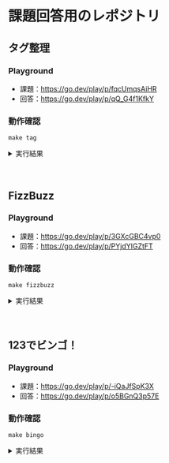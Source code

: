 # 課題回答用のレポジトリ

## タグ整理
### Playground
- 課題：https://go.dev/play/p/fqcUmqsAiHR
- 回答：https://go.dev/play/p/qQ_G4f1KfkY
### 動作確認
```
make tag
```
<details>
<summary>実行結果</summary>

```
[{key:resource1 tagKeys:[tag1 tag2] firstTaggedAt:{wall:13957354534726204640 ext:162668 loc:0x100ff5ca0}} {key:resource2 tagKeys:[tag2 tag3] firstTaggedAt:{wall:13957354534726231640 ext:189668 loc:0x100ff5ca0}}]
```

</details>

　

## FizzBuzz
### Playground
- 課題：https://go.dev/play/p/3GXcGBC4vp0
- 回答：https://go.dev/play/p/PYjdYIGZtFT
### 動作確認
```
make fizzbuzz
```

<details>
<summary>実行結果</summary>

```go
1
2
Fizz
4
Buzz
Fizz
7
8
Fizz
Buzz
11
Fizz
13
14
FizzBuzz
16
17
Fizz
19
Buzz
Fizz
22
23
Fizz
Buzz
26
Fizz
28
29
FizzBuzz
31
32
Fizz
34
Buzz
Fizz
37
38
Fizz
Buzz
41
Fizz
43
44
FizzBuzz
46
47
Fizz
49
Buzz
Fizz
52
53
Fizz
Buzz
56
Fizz
58
59
FizzBuzz
61
62
Fizz
64
Buzz
Fizz
67
68
Fizz
Buzz
71
Fizz
73
74
FizzBuzz
76
77
Fizz
79
Buzz
Fizz
82
83
Fizz
Buzz
86
Fizz
88
89
FizzBuzz
91
92
Fizz
94
Buzz
Fizz
97
98
Fizz
Buzz
```

</details>

　

## 123でビンゴ！
### Playground
- 課題：https://go.dev/play/p/-iQaJfSpK3X
- 回答：https://go.dev/play/p/o5BGnQ3p57E

### 動作確認
```
make bingo
```
<details>
<summary>実行結果</summary>

```
224124534552324534111314123ビンゴ！
5132135245441553511244151444123ビンゴ！
511524525555533353231133232434243212231154
```

</details>
